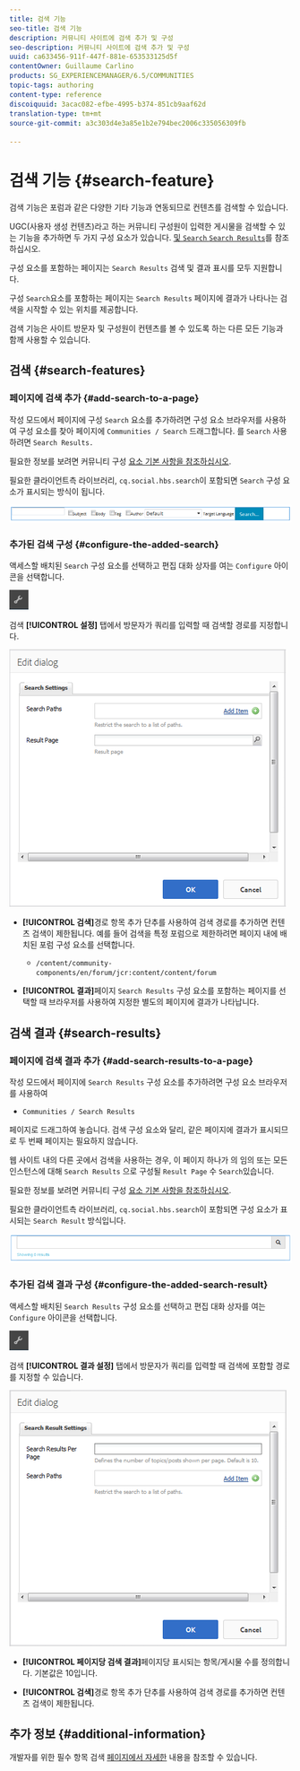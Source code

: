 ```yaml
---
title: 검색 기능
seo-title: 검색 기능
description: 커뮤니티 사이트에 검색 추가 및 구성
seo-description: 커뮤니티 사이트에 검색 추가 및 구성
uuid: ca633456-911f-447f-881e-653533125d5f
contentOwner: Guillaume Carlino
products: SG_EXPERIENCEMANAGER/6.5/COMMUNITIES
topic-tags: authoring
content-type: reference
discoiquuid: 3acac082-efbe-4995-b374-851cb9aaf62d
translation-type: tm+mt
source-git-commit: a3c303d4e3a85e1b2e794bec2006c335056309fb

---
```



# 검색 기능 {#search-feature}

검색 기능은 포럼과 같은 다양한 기타 기능과 연동되므로 컨텐츠를 검색할 수 있습니다.

UGC(사용자 생성 컨텐츠)라고 하는 커뮤니티 구성원이 입력한 게시물을 검색할 수 있는 기능을 추가하면 두 가지 구성 요소가 있습니다. [ 및 `Search`](#search)[ `Search Results`](#search-results)를 참조하십시오.

구성 요소를 포함하는 페이지는 `Search Results` 검색 및 결과 표시를 모두 지원합니다.

구성 `Search`요소를 포함하는 페이지는 `Search Results` 페이지에 결과가 나타나는 검색을 시작할 수 있는 위치를 제공합니다.

검색 기능은 사이트 방문자 및 구성원이 컨텐츠를 볼 수 있도록 하는 다른 모든 기능과 함께 사용할 수 있습니다.

## 검색 {#search-features}

### 페이지에 검색 추가 {#add-search-to-a-page}

작성 모드에서 페이지에 구성 `Search` 요소를 추가하려면 구성 요소 브라우저를 사용하여 구성 요소를 찾아 페이지에 `Communities / Search` 드래그합니다. 를 `Search` 사용하려면 `Search Results.`

필요한 정보를 보려면 커뮤니티 구성 [요소 기본 사항을 참조하십시오](basics.md).

필요한 클라이언트측 라이브러리, `cq.social.hbs.search`이 포함되면 `Search` 구성 요소가 표시되는 방식이 됩니다.

![chlimage_1-373](assets/chlimage_1-373.png)

### 추가된 검색 구성 {#configure-the-added-search}

액세스할 배치된 `Search` 구성 요소를 선택하고 편집 대화 상자를 여는 `Configure` 아이콘을 선택합니다.

![chlimage_1-374](assets/chlimage_1-374.png)

검색 **[!UICONTROL 설정]** 탭에서 방문자가 쿼리를 입력할 때 검색할 경로를 지정합니다.

![chlimage_1-375](assets/chlimage_1-375.png)

* **[!UICONTROL 검색]**&#x200B;경로 항목 추가 단추를 사용하여 검색 경로를 추가하면 컨텐츠 검색이 제한됩니다. 예를 들어 검색을 특정 포럼으로 제한하려면 페이지 내에 배치된 포럼 구성 요소를 선택합니다.

   * `/content/community-components/en/forum/jcr:content/content/forum`

* **[!UICONTROL 결과]**&#x200B;페이지 `Search Results` 구성 요소를 포함하는 페이지를 선택할 때 브라우저를 사용하여 지정한 별도의 페이지에 결과가 나타납니다.

## 검색 결과 {#search-results}

### 페이지에 검색 결과 추가 {#add-search-results-to-a-page}

작성 모드에서 페이지에 `Search Results` 구성 요소를 추가하려면 구성 요소 브라우저를 사용하여

* `Communities / Search Results`

페이지로 드래그하여 놓습니다. 검색 구성 요소와 달리, 같은 페이지에 결과가 표시되므로 두 번째 페이지는 필요하지 않습니다.

웹 사이트 내의 다른 곳에서 검색을 사용하는 경우, 이 페이지 하나가 의 임의 또는 모든 인스턴스에 대해 `Search Results` 으로 구성될 `Result Page` 수 `Search`있습니다.

필요한 정보를 보려면 커뮤니티 구성 [요소 기본 사항을 참조하십시오](basics.md).

필요한 클라이언트측 라이브러리, `cq.social.hbs.search`이 포함되면 구성 요소가 표시되는 `Search Result` 방식입니다.

![chlimage_1-376](assets/chlimage_1-376.png)

### 추가된 검색 결과 구성 {#configure-the-added-search-result}

액세스할 배치된 `Search Results` 구성 요소를 선택하고 편집 대화 상자를 여는 `Configure` 아이콘을 선택합니다.

![chlimage_1-377](assets/chlimage_1-377.png)

검색 **[!UICONTROL 결과 설정]** 탭에서 방문자가 쿼리를 입력할 때 검색에 포함할 경로를 지정할 수 있습니다.

![chlimage_1-378](assets/chlimage_1-378.png)

* **[!UICONTROL 페이지당 검색 결과]**&#x200B;페이지당 표시되는 항목/게시물 수를 정의합니다. 기본값은 10입니다.

* **[!UICONTROL 검색]**&#x200B;경로 항목 추가 단추를 사용하여 검색 경로를 추가하면 컨텐츠 검색이 제한됩니다.

## 추가 정보 {#additional-information}

개발자를 위한 필수 항목 검색 [페이지에서 자세한](search-implementation.md) 내용을 참조할 수 있습니다.
